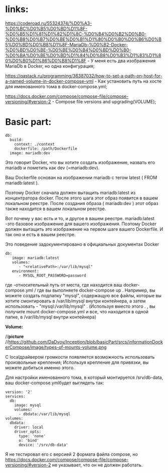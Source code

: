 # links:

https://coderoad.ru/55324374/%D0%A3-%D0%BC%D0%B5%D0%BD%D1%8F-%D0%B5%D1%81%D1%82%D1%8C-%D0%B4%D0%B2%D0%B0-%D0%B8%D0%B7%D0%BE%D0%B1%D1%80%D0%B0%D0%B6%D0%B5%D0%BD%D0%B8%D1%8F-MariaDb-%D0%B2-Docker-%D0%BD%D0%BE-%D0%BE%D0%B4%D0%BD%D0%B0-%D0%BA%D0%BE%D0%BD%D1%84%D0%B8%D0%B3%D1%83%D1%80%D0%B0%D1%86%D0%B8%D1%8F - У меня есть два изображения MariaDb в Docker, но одна конфигурация;

https://qastack.ru/programming/36387032/how-to-set-a-path-on-host-for-a-named-volume-in-docker-compose-yml - Как установить путь на хосте для именованного тома в docker-compose.yml;

https://docs.docker.com/compose/compose-file/compose-versioning/#version-2 - Compose file versions and upgrading(VOLUME);



# Basic part:

```
db:
  build:
    context: ./context
    dockerfile: /path/Dockerfile
  image: mariadb:dev
```
Это говорит Docker, что вы хотите создать изображение, назвать его mariadb и пометить как dev (=mariadb:dev).

Ваш Dockerfile основан на изображении mariadb с тегом latest ( FROM mariadb:latest ).

Поэтому Docker сначала должен вытащить mariadb:latest из концентратора docker. После этого шага этот образ появится в вашем локальном реестре. После создания образа ( mariadb:dev ) этот образ также находится в вашем локальном реестре.

Вот почему у вас есть и то, и другое в вашем реестре. mariadb:latest -это базовое изображение для вашего изображения. Поэтому Docker должен вытащить это изображение на первом шаге вашего Dockerfile. И так оно и есть в вашем реестре.

Это поведение задокументировано в официальных документах Docker

```
db:
   image: mariadb:latest
   volumes:
      - "<relativePath>:/var/lib/mysql"
   environment:
      - MYSQL_ROOT_PASSWORD=password
```

где <relativePath> -относительный путь от места, где находится ваш docker-compose.yml / где вы выполняете docker-compose up . Например, вы можете создать подпапку "mysql", содержащую все файлы, которые вы хотите смонтировать в /var/lib/mysql внутри контейнера, а затем использовать - "mysql:/var/lib/mysql" . (Используя вместо этого . , вы получите mount docker-compose.yml и все, что находится в одной папке, в /var/lib/mysql внутри контейнера)

**Volume:**

//**picture** //https://github.com/DaDvoy/Inception/blob/basicPart/srcs/informationDockerCompose/image/types-of-mounts-volume.png


С localдрайвером громкости появляется возможность использовать произвольные крепления; Используя крепление для привязки, вы можете добиться именно этого.

Для настройки именованного тома, в который монтируется /srv/db-data, ваш docker-compose.ymlбудет выглядеть так:

```
version: '2'
services:
  db:
    image: mysql
    volumes:
      - dbdata:/var/lib/mysql
volumes:
  dbdata:
    driver: local
    driver_opts:
      type: 'none'
      o: 'bind'
      device: '/srv/db-data'
```

Я не тестировал его с версией 2 формата файла compose, но https://docs.docker.com/compose/compose-file/compose-versioning/#version-2 не указывает, что он не должен работать.

